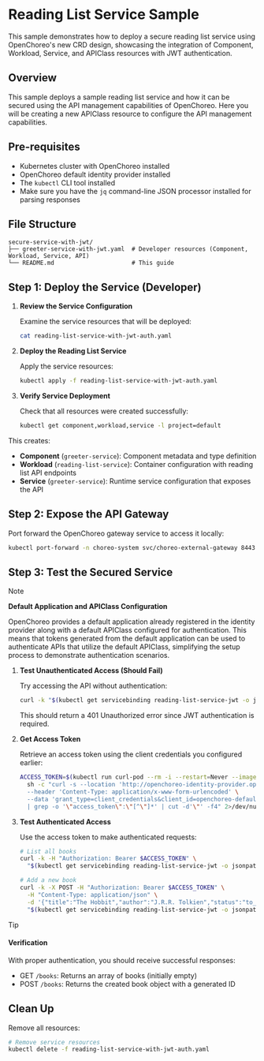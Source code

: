 # Reading List Service Sample

This sample demonstrates how to deploy a secure reading list service using OpenChoreo's new CRD design,
showcasing the integration of Component, Workload, Service, and APIClass resources with JWT authentication.

## Overview

This sample deploys a sample reading list service and how it can be secured using the API management capabilities of OpenChoreo.
Here you will be creating a new APIClass resource to configure the API management capabilities.

## Pre-requisites

- Kubernetes cluster with OpenChoreo installed
- OpenChoreo default identity provider installed
- The `kubectl` CLI tool installed
- Make sure you have the `jq` command-line JSON processor installed for parsing responses

## File Structure

```
secure-service-with-jwt/
├── greeter-service-with-jwt.yaml  # Developer resources (Component, Workload, Service, API)
└── README.md                      # This guide
```

## Step 1: Deploy the Service (Developer)

1. **Review the Service Configuration**

   Examine the service resources that will be deployed:
   ```bash
   cat reading-list-service-with-jwt-auth.yaml
   ```

2. **Deploy the Reading List Service**

   Apply the service resources:
   ```bash
   kubectl apply -f reading-list-service-with-jwt-auth.yaml
   ```

3. **Verify Service Deployment**

   Check that all resources were created successfully:
   ```bash
   kubectl get component,workload,service -l project=default
   ```

This creates:
- **Component** (`greeter-service`): Component metadata and type definition
- **Workload** (`reading-list-service`): Container configuration with reading list API endpoints
- **Service** (`greeter-service`): Runtime service configuration that exposes the API

## Step 2: Expose the API Gateway

Port forward the OpenChoreo gateway service to access it locally:

```bash
kubectl port-forward -n choreo-system svc/choreo-external-gateway 8443:443 &
```

## Step 3: Test the Secured Service

> [!NOTE]
> **Default Application and APIClass Configuration**
>
> OpenChoreo provides a default application already registered in the identity provider along with a default APIClass configured for authentication.
> This means that tokens generated from the default application can be used to authenticate APIs that utilize the default APIClass,
> simplifying the setup process to demonstrate authentication scenarios.


1. **Test Unauthenticated Access (Should Fail)**

   Try accessing the API without authentication:
   ```bash
   curl -k "$(kubectl get servicebinding reading-list-service-jwt -o jsonpath='{.status.endpoints[0].public.uri}')/books"
   ```

   This should return a 401 Unauthorized error since JWT authentication is required.

2. **Get Access Token**

   Retrieve an access token using the client credentials you configured earlier:
   ```bash
   ACCESS_TOKEN=$(kubectl run curl-pod --rm -i --restart=Never --image=curlimages/curl:latest -- \
     sh -c "curl -s --location 'http://openchoreo-identity-provider.openchoreo-identity-system:8090/oauth2/token' \
     --header 'Content-Type: application/x-www-form-urlencoded' \
     --data 'grant_type=client_credentials&client_id=openchoreo-default-client&client_secret=openchoreo-default-secret' \
     | grep -o '\"access_token\":\"[^\"]*' | cut -d'\"' -f4" 2>/dev/null | head -1)
   ```

3. **Test Authenticated Access**

   Use the access token to make authenticated requests:
   ```bash
   # List all books
   curl -k -H "Authorization: Bearer $ACCESS_TOKEN" \
     "$(kubectl get servicebinding reading-list-service-jwt -o jsonpath='{.status.endpoints[0].public.uri}')/books"
   
   # Add a new book
   curl -k -X POST -H "Authorization: Bearer $ACCESS_TOKEN" \
     -H "Content-Type: application/json" \
     -d '{"title":"The Hobbit","author":"J.R.R. Tolkien","status":"to_read"}' \
     "$(kubectl get servicebinding reading-list-service-jwt -o jsonpath='{.status.endpoints[0].public.uri}')/books"
   ```

> [!TIP]
> #### Verification
>
> With proper authentication, you should receive successful responses:
> - GET `/books`: Returns an array of books (initially empty)
> - POST `/books`: Returns the created book object with a generated ID

## Clean Up

Remove all resources:

```bash
# Remove service resources
kubectl delete -f reading-list-service-with-jwt-auth.yaml
```
